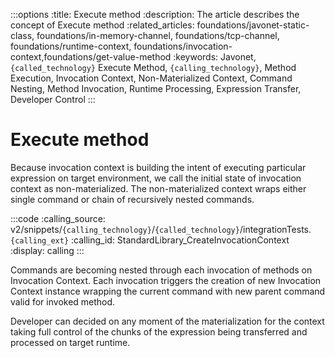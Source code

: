 :::options
:title: Execute method
:description: The article describes the concept of Execute method
:related_articles: foundations/javonet-static-class, foundations/in-memory-channel, foundations/tcp-channel, foundations/runtime-context, foundations/invocation-context,foundations/get-value-method
:keywords: Javonet, `{called_technology}` Execute Method, `{calling_technology}`, Method Execution, Invocation Context, Non-Materialized Context, Command Nesting, Method Invocation, Runtime Processing, Expression Transfer, Developer Control
:::

# Execute method
  
Because invocation context is building the intent of executing particular expression on target environment, we call the initial state of invocation context as non-materialized. The non-materialized context wraps either single command or chain of recursively nested commands.  

:::code
:calling_source: v2/snippets/`{calling_technology}`/`{called_technology}`/integrationTests.`{calling_ext}`
:calling_id: StandardLibrary_CreateInvocationContext
:display: calling
:::
  
Commands are becoming nested through each invocation of methods on Invocation Context. Each invocation triggers the creation of new Invocation Context instance wrapping the current command with new parent command valid for invoked method.  
  
Developer can decided on any moment of the materialization for the context taking full control of the chunks of the expression being transferred and processed on target runtime.  